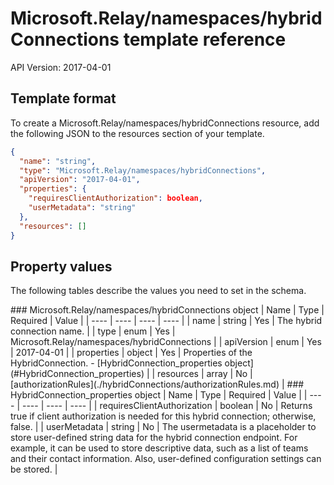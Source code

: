 # Microsoft.Relay/namespaces/hybridConnections template reference
API Version: 2017-04-01
## Template format

To create a Microsoft.Relay/namespaces/hybridConnections resource, add the following JSON to the resources section of your template.

```json
{
  "name": "string",
  "type": "Microsoft.Relay/namespaces/hybridConnections",
  "apiVersion": "2017-04-01",
  "properties": {
    "requiresClientAuthorization": boolean,
    "userMetadata": "string"
  },
  "resources": []
}
```
## Property values

The following tables describe the values you need to set in the schema.

<a id="Microsoft.Relay/namespaces/hybridConnections" />
### Microsoft.Relay/namespaces/hybridConnections object
|  Name | Type | Required | Value |
|  ---- | ---- | ---- | ---- |
|  name | string | Yes | The hybrid connection name. |
|  type | enum | Yes | Microsoft.Relay/namespaces/hybridConnections |
|  apiVersion | enum | Yes | 2017-04-01 |
|  properties | object | Yes | Properties of the HybridConnection. - [HybridConnection_properties object](#HybridConnection_properties) |
|  resources | array | No | [authorizationRules](./hybridConnections/authorizationRules.md) |


<a id="HybridConnection_properties" />
### HybridConnection_properties object
|  Name | Type | Required | Value |
|  ---- | ---- | ---- | ---- |
|  requiresClientAuthorization | boolean | No | Returns true if client authorization is needed for this hybrid connection; otherwise, false. |
|  userMetadata | string | No | The usermetadata is a placeholder to store user-defined string data for the hybrid connection endpoint. For example, it can be used to store descriptive data, such as a list of teams and their contact information. Also, user-defined configuration settings can be stored. |

